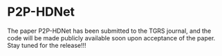 # P2P-HDNet
The paper P2P-HDNet has been submitted to the TGRS journal, and the code will be made publicly available soon upon acceptance of the paper. Stay tuned for the release!!!

